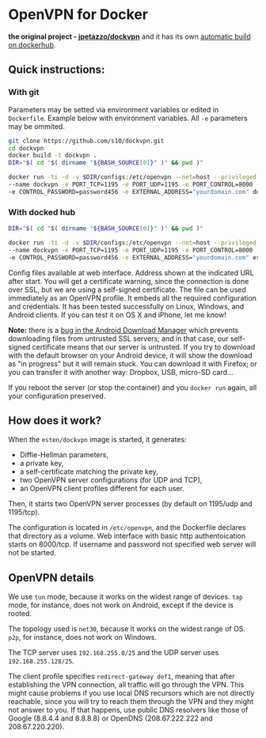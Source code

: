 # OpenVPN for Docker

**the original project - [jpetazzo/dockvpn](https://github.com/jpetazzo/dockvpn)** and it has its own [automatic build on dockerhub](https://hub.docker.com/r/jpetazzo/dockvpn/).

## Quick instructions:

### With git

Parameters may be setted via environment variables or edited in `Dockerfile`.
Example below with environment variables. All `-e` parameters may be ommited.
```bash
git clone https://github.com/s10/dockvpn.git
cd dockvpn
docker build -t dockvpn .
DIR="$( cd "$( dirname "${BASH_SOURCE[0]}" )" && pwd )"

docker run -ti -d -v $DIR/configs:/etc/openvpn --net=host --privileged --restart unless-stopped \
--name dockvpn -e PORT_TCP=1195 -e PORT_UDP=1195 -e PORT_CONTROL=8000 -e CONTROL_USERNAME=username123 \
-e CONTROL_PASSWORD=password456 -e EXTERNAL_ADDRESS="yourdomain.com" dockvpn
```

### With docked hub

```bash
DIR="$( cd "$( dirname "${BASH_SOURCE[0]}" )" && pwd )"

docker run -ti -d -v $DIR/configs:/etc/openvpn --net=host --privileged --restart unless-stopped \
--name dockvpn -e PORT_TCP=1195 -e PORT_UDP=1195 -e PORT_CONTROL=8000 -e CONTROL_USERNAME=username123 \
-e CONTROL_PASSWORD=password456 -e EXTERNAL_ADDRESS="yourdomain.com" esten/dockvpn
```

Config files available at web interface.
Address shown at the indicated URL after start. You will get a
certificate warning, since the connection is done over SSL, but we are
using a self-signed certificate.
The file can be used immediately as an OpenVPN profile. It embeds all the
required configuration and credentials. It has been tested successfully on
Linux, Windows, and Android clients. If you can test it on OS X and iPhone,
let me know!

**Note:** there is a [bug in the Android Download Manager](
http://code.google.com/p/android/issues/detail?id=3492) which prevents
downloading files from untrusted SSL servers; and in that case, our
self-signed certificate means that our server is untrusted. If you
try to download with the default browser on your Android device,
it will show the download as "in progress" but it will remain stuck.
You can download it with Firefox; or you can transfer it with another
way: Dropbox, USB, micro-SD card...

If you reboot the server (or stop the container) and you `docker run`
again, all your configuration preserved.

## How does it work?

When the `esten/dockvpn` image is started, it generates:

- Diffie-Hellman parameters,
- a private key,
- a self-certificate matching the private key,
- two OpenVPN server configurations (for UDP and TCP),
- an OpenVPN client profiles different for each user.

Then, it starts two OpenVPN server processes (by default on 1195/udp and 1195/tcp).

The configuration is located in `/etc/openvpn`, and the Dockerfile
declares that directory as a volume.
Web interface with basic http authentoication starts on 8000/tcp.
If username and password not specified web server will not be started.

## OpenVPN details

We use `tun` mode, because it works on the widest range of devices.
`tap` mode, for instance, does not work on Android, except if the device
is rooted.

The topology used is `net30`, because it works on the widest range of OS.
`p2p`, for instance, does not work on Windows.

The TCP server uses `192.168.255.0/25` and the UDP server uses
`192.168.255.128/25`.

The client profile specifies `redirect-gateway def1`, meaning that after
establishing the VPN connection, all traffic will go through the VPN.
This might cause problems if you use local DNS recursors which are not
directly reachable, since you will try to reach them through the VPN
and they might not answer to you. If that happens, use public DNS
resolvers like those of Google (8.8.4.4 and 8.8.8.8) or OpenDNS
(208.67.222.222 and 208.67.220.220).
